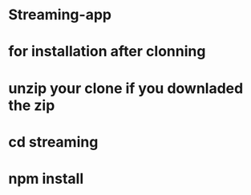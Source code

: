 # Streaming-app
# for installation after clonning
# unzip your clone if you downladed the zip
# cd streaming
# npm install
